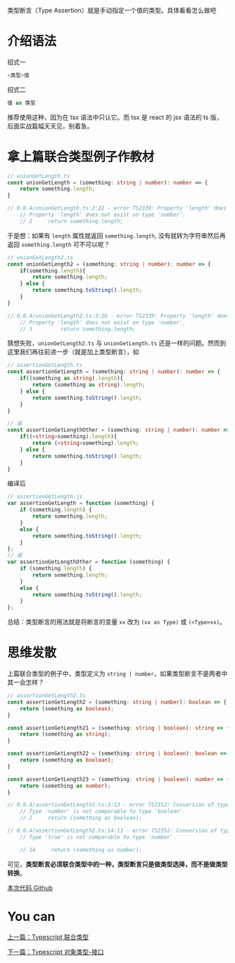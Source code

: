 类型断言（Type Assertion）就是手动指定一个值的类型。具体看看怎么做吧

# 介绍语法

招式一

```javascript
<类型>值
```

招式二

```javascript
值 as 类型
```

推荐使用这种，因为在 tsx 语法中只认它。而 tsx 是 react 的 jsx 语法的 ts 版，后面实战篇幅天天见，别着急。

# 拿上篇联合类型例子作教材

```typescript
// unionGetLength.ts
const unionGetLength = (something: string | number): number => {
    return something.length;
}

// 0.0.4/unionGetLength.ts:2:22 - error TS2339: Property 'length' does not exist on type 'string | number'.
    // Property 'length' does not exist on type 'number'.
    // 2     return something.length;
```

于是想：如果有 `length` 属性就返回 `something.length`, 没有就转为字符串然后再返回 `something.length` 可不可以呢？

```typescript
// unionGetLength2.ts
const unionGetLength2 = (something: string | number): number => {
    if(something.length){
        return something.length;
    } else {
        return something.toString().length;
    }
}

// 0.0.4/unionGetLength2.ts:3:26 - error TS2339: Property 'length' does not exist on type 'string | number'.
    // Property 'length' does not exist on type 'number'.
    // 3         return something.length;
```

猜想失败，`unionGetLength2.ts` 与 `unionGetLength.ts` 还是一样的问题。然而到这里我们再往前进一步（就是加上类型断言），如


```typescript
// assertionGetLength.ts
const assertionGetLength = (something: string | number): number => {
    if((something as string).length){
        return (something as string).length;
    } else {
        return something.toString().length;
    }
}

// 或
const assertionGetLengthOther = (something: string | number): number => {
    if((<string>something).length){
        return (<string>something).length;
    } else {
        return something.toString().length;
    }
}
```

编译后

```javascript
// assertionGetLength.js
var assertionGetLength = function (something) {
    if (something.length) {
        return something.length;
    }
    else {
        return something.toString().length;
    }
};
// 或
var assertionGetLengthOther = function (something) {
    if (something.length) {
        return something.length;
    }
    else {
        return something.toString().length;
    }
};
```

总结：类型断言的用法就是将断言的变量 `xx` 改为 `(xx as Type)` 或 `(<Type>xx)`。


# 思维发散

上篇联合类型的例子中，类型定义为 `string | number`，如果类型断言不是两者中其一会怎样？

```typescript
// assertionGetLength2.ts
const assertionGetLength2 = (something: string | number): boolean => {
    return (something as boolean);
}

const assertionGetLength21 = (something: string | boolean): string => {
    return (something as string);
}

const assertionGetLength22 = (something: string | boolean): boolean => {
    return (something as boolean);
}

const assertionGetLength23 = (something: string | boolean): number => {
    return (something as number);
}

// 0.0.4/assertionGetLength2.ts:2:13 - error TS2352: Conversion of type 'string | number' to type 'boolean' may be a mistake because neither type sufficiently overlaps with the other. If this was intentional, convert the expression to 'unknown' first.
    // Type 'number' is not comparable to type 'boolean'.
    // 2     return (something as boolean);

// 0.0.4/assertionGetLength2.ts:14:13 - error TS2352: Conversion of type 'string | boolean' to type 'number' may be a mistake because neither type sufficiently overlaps with the other. If this was intentional, convert the expression to 'unknown' first.
    // Type 'true' is not comparable to type 'number'.

    // 14     return (something as number);    
```

可见，**类型断言必须联合类型中的一种，类型断言只是做类型选择，而不是做类型转换**。


[本次代码 Github](https://github.com/ruizhengyun/typescript-note/tree/feature_v0.0.4_20190622)

# You can

[上一篇：Typescript 联合类型](./union.md)

[下一篇：Typescript 对象类型-接口](./object_interfaces.md)
